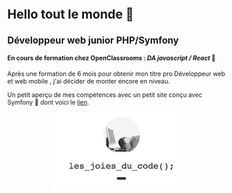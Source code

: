 



# Hello tout le monde  :wave:  

## Développeur web junior PHP/Symfony 

#### En cours de formation chez OpenClassrooms :  _DA javascript / React_  :muscle:

Après une formation de 6 mois  pour obtenir mon titre pro Développeur web et web mobile , j'ai décider de monter encore en niveau.

Un petit aperçu de mes compètences avec un petit site conçu avec Symfony :trumpet:  dont voici le [lien](https://dev.lescure-fred.com/).


<p align="center">
 <img src="https://github.com/fred-86/fred-86/blob/main/t%C3%A9l%C3%A9chargement.png" alt="les joies du code"/>
</p>







<!--
**fred-86/fred-86** is a ✨ _special_ ✨ repository because its `README.md` (this file) appears on your GitHub profile.

Here are some ideas to get you started:

- 🔭 I’m currently working on ...
- 🌱 I’m currently learning ...
- 👯 I’m looking to collaborate on ...
- 🤔 I’m looking for help with ...
- 💬 Ask me about ...
- 📫 How to reach me: ...
- 😄 Pronouns: ...
- ⚡ Fun fact: ...
-->
